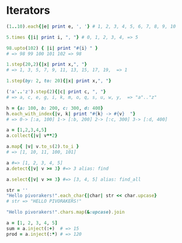 # Iterators

```ruby
(1..10).each{|e| print e, ', '} # 1, 2, 3, 4, 5, 6, 7, 8, 9, 10
```

```ruby
5.times {|i| print i, ", "} # 0, 1, 2, 3, 4, => 5
```
<!-- .element: class="fragment" -->

```ruby
98.upto(102) { |i| print "#{i} " }
# => 98 99 100 101 102 => 98
```
<!-- .element: class="fragment" -->


```ruby
1.step(20,2){|x| print x,", "}
# => 1, 3, 5, 7, 9, 11, 13, 15, 17, 19,  => 1
```

```ruby
1.step(by: 2, to: 20){|x| print x,", "}
```
<!-- .element: class="fragment" -->

```ruby
('a'..'z').step(2){|c| print c, ", "}
# => a, c, e, g, i, k, m, o, q, s, u, w, y,  => "a".."z"
```
<!-- .element: class="fragment" -->


```ruby
h = {a: 100, b: 200, c: 300, d: 400}
h.each_with_index{|v, k| print "#{k} -> #{v}  "}
# => 0-> [:a, 100] 1-> [:b, 200] 2-> [:c, 300] 3-> [:d, 400]
```


```ruby
a = [1,2,3,4,5]
a.collect{|v| v**2}
```

```ruby
a.map{ |v| v.to_s(2).to_i }
# => [1, 10, 11, 100, 101]
```
<!-- .element: class="fragment" -->


```ruby
a #=> [1, 2, 3, 4, 5]
a.detect{|v| v >= 3} #=> 3 alias: find
```

```ruby
a.select{|v| v >= 3} #=> [3, 4, 5] alias: find_all
```
<!-- .element: class="fragment" -->


```ruby
str = ''
"Hello pivorakers!".each_char{|char| str << char.upcase}
# str => "HELLO PIVORAKERS!"
```

```ruby
"Hello pivorakers!".chars.map(&:upcase).join
```
<!-- .element: class="fragment" -->


```ruby
a = [1, 2, 3, 4, 5]
sum = a.inject(:+)  # => 15
prod = a.inject(:*) # => 120
```
